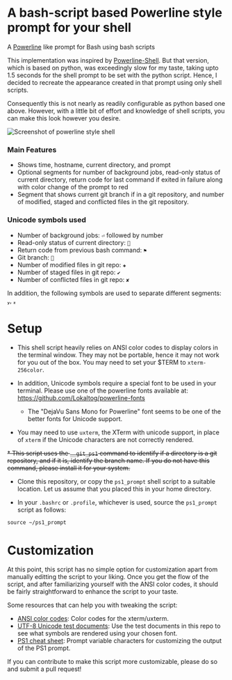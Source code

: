 A bash-script based Powerline style prompt for your shell
=========================================================

A [Powerline](https://github.com/Lokaltog/vim-powerline) like prompt for Bash using bash scripts

This implementation was inspired by [Powerline-Shell](https://github.com/banga/powerline-shell).
But that version, which is based on python, was exceedingly slow for my taste, taking upto 1.5
seconds for the shell prompt to be set with the python script. Hence, I decided to recreate the
appearance created in that prompt using only shell scripts.

Consequently this is not nearly as readily configurable as python based one above. However, with
a little bit of effort and knowledge of shell scripts, you can make this look however you desire.

![Screenshot of powerline style shell](https://github.com/abhijitvalluri/bash-powerline-shell/blob/master/powerline-screenshot.png?raw=true)

### Main Features

* Shows time, hostname, current directory, and prompt
* Optional segments for number of background jobs,  read-only status of current directory, return
  code for last command if exited in failure along  with color change of the prompt to red
* Segment that shows current git branch if in a git repository, and number of modified, staged
  and conflicted files in the git repository.

### Unicode symbols used

* Number of background jobs: `⏎` followed by number
* Read-only status of current directory: ``
* Return code from previous bash command: `⚑`
* Git branch: ``
* Number of modified files in git repo: `✚`
* Number of staged files in git repo: `✔`
* Number of conflicted files in git repo: `✘`

In addition, the following symbols are used to separate different segments: , 

# Setup

* This shell script heavily relies on ANSI color codes to display colors in the terminal window.
  They may not be portable, hence it may not work for you out of the box. You may need to set
  your $TERM to `xterm-256color`.

* In addition, Unicode symbols require a special font to be used in your terminal. Please use
  one of the powerline fonts available at: https://github.com/Lokaltog/powerline-fonts

  * The "DejaVu Sans Mono for Powerline" font seems to be one of the better fonts for Unicode support.

* You may need to use `uxterm`, the XTerm with unicode support, in place of `xterm` if the
  Unicode characters are not correctly rendered.

~~* This script uses the `__git_ps1` command to identify if a directory is a git repository, and if
  it is, identify the branch name. If you do not have this command, please install it for your system.~~

* Clone this repository, or copy the `ps1_prompt` shell script to a suitable location. Let us assume
  that you placed this in your home directory.

* In your `.bashrc` or `.profile`, whichever is used, source the `ps1_prompt` script as follows:

```
source ~/ps1_prompt
```

# Customization

At this point, this script has no simple option for customization apart from manually editting
the script to your liking. Once you get the flow of the script, and after familiarizing yourself
with the ANSI color codes, it should be fairly straightforward to enhance the script to your taste.

Some resources that can help you with tweaking the script:

* [ANSI color codes](https://en.wikipedia.org/wiki/ANSI_escape_code#Colors): Color codes for the xterm/uxterm.
* [UTF-8 Unicode test documents](https://github.com/bits/UTF-8-Unicode-Test-Documents.git): Use the test documents in this repo to see what symbols are rendered using your chosen font.
* [PS1 cheat sheet](https://ss64.com/bash/syntax-prompt.html): Prompt variable characters for customizing the output of the PS1 prompt.

If you can contribute to make this script more customizable, please do so and submit a pull request!

